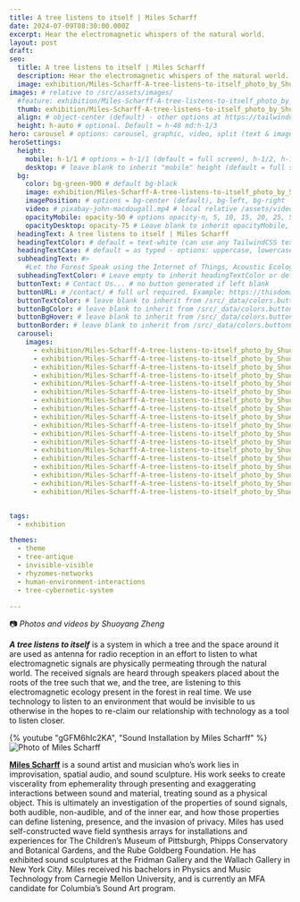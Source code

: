 ```yaml
---
title: A tree listens to itself | Miles Scharff
date: 2024-07-09T08:30:00.000Z
excerpt: Hear the electromagnetic whispers of the natural world.
layout: post
draft:
seo:
  title: A tree listens to itself | Miles Scharff
  description: Hear the electromagnetic whispers of the natural world.
  image: exhibition/Miles-Scharff-A-tree-listens-to-itself_photo_by_Shuoyang_Zheng.jpg
images: # relative to /src/assets/images/
  #feature: exhibition/Miles-Scharff-A-tree-listens-to-itself_photo_by_Shuoyang_Zheng.jpg
  thumb: exhibition/Miles-Scharff-A-tree-listens-to-itself_photo_by_Shuoyang_Zheng.jpg
  align: # object-center (default) - other options at https://tailwindcss.com/docs/object-position
  height: h-auto # optional. Default = h-48 md:h-1/3
hero: carousel # options: carousel, graphic, video, split (text & image)
heroSettings:
  height:
    mobile: h-1/1 # options = h-1/1 (default = full screen), h-1/2, h-1/3, h-3/4, h-9/10, h-48 (12rem, 192px), h-56 (14rem, 224px), h-64 (16rem, 256px)
    desktop: # leave blank to inherit "mobile" height (default = full screen)
  bg:
    color: bg-green-900 # default bg-black
    image: exhibition/Miles-Scharff-A-tree-listens-to-itself_photo_by_Shuoyang_Zheng.jpg # relative to /assets/images/
    imagePosition: # options = bg-center (default), bg-left, bg-right
    video: # pixabay-john-macdougall.mp4 # local relative /assets/video/, or full https://... if remote?
    opacityMobile: opacity-50 # options opacity-n, 5, 10, 15, 20, 25, 50, 75, 100 (default)
    opacityDesktop: opacity-75 # Leave blank to inherit opacityMobile, use same options as opacityMobile
  headingText: A tree listens to itself | Miles Scharff
  headingTextColor: # default = text-white (can use any TailwindCSS text-[color]-[xxx])
  headingTextCase: # default = as typed - options: uppercase, lowercase, capitalize
  subheadingText: #>
    #Let the Forest Speak using the Internet of Things, Acoustic Ecology and Creative AI<br /><span style="color:grey">AHRC-funded project (2023-25) : AH/X011585/1</span>
  subheadingTextColor: # Leave empty to inherit headingTextColor or default (text-white) or use any text-[color]-[xxx]
  buttonText: # Contact Us... # no button generated if left blank
  buttonURL: # /contact/ # full url required. Example: https://thisdomain.com/somepage/
  buttonTextColor: # leave blank to inherit from /src/_data/colors.buttonCustom or buttonDefault
  buttonBgColor: # leave blank to inherit from /src/_data/colors.buttonCustom.bg or buttonDefault.bg
  buttonBgHover: # leave blank to inherit from /src/_data/colors.buttonCustom.bgHover or buttonDefault.bgHover
  buttonBorder: # leave blank to inherit from /src/_data/colors.buttonCustom.border or buttonDefault.border
  carousel:
    images:
      - exhibition/Miles-Scharff-A-tree-listens-to-itself_photo_by_Shuoyang_Zheng.jpg
      - exhibition/Miles-Scharff-A-tree-listens-to-itself_photo_by_Shuoyang_Zheng_1.jpg      
      - exhibition/Miles-Scharff-A-tree-listens-to-itself_photo_by_Shuoyang_Zheng_2.jpg      
      - exhibition/Miles-Scharff-A-tree-listens-to-itself_photo_by_Shuoyang_Zheng_3.jpg      
      - exhibition/Miles-Scharff-A-tree-listens-to-itself_photo_by_Shuoyang_Zheng_4.jpg      
      - exhibition/Miles-Scharff-A-tree-listens-to-itself_photo_by_Shuoyang_Zheng_5.jpg      
      - exhibition/Miles-Scharff-A-tree-listens-to-itself_photo_by_Shuoyang_Zheng_6.jpg      
      - exhibition/Miles-Scharff-A-tree-listens-to-itself_photo_by_Shuoyang_Zheng_7.jpg      
      - exhibition/Miles-Scharff-A-tree-listens-to-itself_photo_by_Shuoyang_Zheng_8.jpg      
      - exhibition/Miles-Scharff-A-tree-listens-to-itself_photo_by_Shuoyang_Zheng_9.jpg      
      - exhibition/Miles-Scharff-A-tree-listens-to-itself_photo_by_Shuoyang_Zheng_10.jpg      
      - exhibition/Miles-Scharff-A-tree-listens-to-itself_photo_by_Shuoyang_Zheng_11.jpg      
      - exhibition/Miles-Scharff-A-tree-listens-to-itself_photo_by_Shuoyang_Zheng_12.jpg      
      - exhibition/Miles-Scharff-A-tree-listens-to-itself_photo_by_Shuoyang_Zheng_13.jpg      
      - exhibition/Miles-Scharff-A-tree-listens-to-itself_photo_by_Shuoyang_Zheng_14.jpg      
      - exhibition/Miles-Scharff-A-tree-listens-to-itself_photo_by_Shuoyang_Zheng_15.jpg      
      - exhibition/Miles-Scharff-A-tree-listens-to-itself_photo_by_Shuoyang_Zheng_16.jpg      
      - exhibition/Miles-Scharff-A-tree-listens-to-itself_photo_by_Shuoyang_Zheng_17.jpg      


tags:
  - exhibition

themes:
  - theme
  - tree-antique
  - invisible-visible
  - rhyzomes-networks
  - human-environment-interactions
  - tree-cybernetic-system

---
```


:camera: *Photos and videos by Shuoyang Zheng*


***A tree listens to itself*** is a system in which a tree and the space around it are used as antenna for radio reception in an effort to listen to what electromagnetic signals are physically permeating through the natural world. The received signals are heard through speakers placed about the roots of the tree such that we, and the tree, are listening to this electromagnetic ecology present in the forest in real time. We use technology to listen to an environment that would be invisible to us otherwise in the hopes to re-claim our relationship with technology as a tool to listen closer.

<div class="mt-4 mb-4">
{% youtube "gGFM6hIc2KA", "Sound Installation by Miles Scharff" %}
</div>


<div class="bg-gray-200 p-4 mt-4">

<img class="h-48 rounded-full mt-2 mr-2 float-left " src="/assets/images/authors/miles-scharff.jpg" alt="Photo of Miles Scharff">

[**Miles Scharff**](/2024/05/17/meet-the-artists-miles-scharff/) is a sound artist and musician who’s work lies in improvisation, spatial audio, and sound sculpture. His work seeks to create viscerality from ephemerality through presenting and exaggerating interactions between sound and material, treating sound as a physical object. This is ultimately an investigation of the properties of sound signals, both audible, non-audible, and of the inner ear, and how those properties can define listening, presence, and the invasion of privacy. Miles has used self-constructed wave field synthesis arrays for installations and experiences for The Children’s Museum of Pittsburgh, Phipps Conservatory and Botanical Gardens, and the Rube Goldberg Foundation. He has exhibited sound sculptures at the Fridman Gallery and the Wallach Gallery in New York City. Miles received his bachelors in Physics and Music Technology from Carnegie Mellon University, and is currently an MFA candidate for Columbia’s Sound Art program.

<br />

</div>







